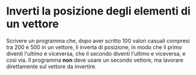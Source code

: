 # Inverti la posizione degli elementi di un vettore

Scrivere un programma che, dopo aver scritto 100 valori casuali compresi tra 200 e 500 in un vettore, li inverta di posizione, in modo che il primo diventi l'ultimo e viceversa, che il secondo diventi l'ultimo e viceversa, e così via.
Il programma **non** deve usare un secondo vettore, ma lavorare direttamente sul vettore da invertire.
